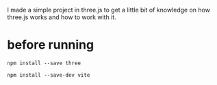 
I made a simple project in three.js to get a little bit of knowledge on how three.js works and how to work with it. 

# before running
```
npm install --save three

npm install --save-dev vite

```